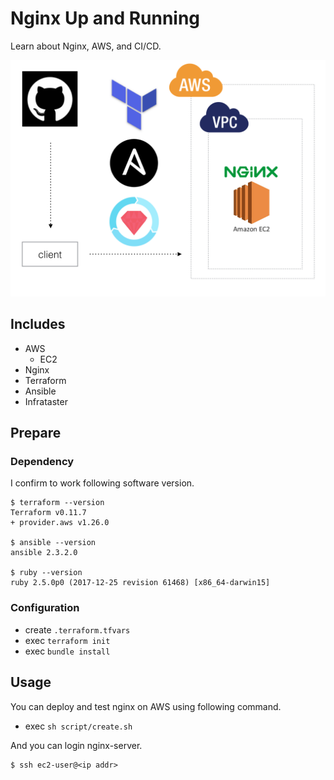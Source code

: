 # Nginx Up and Running
Learn about Nginx, AWS, and CI/CD.

![pic](./pic/pic.png)

## Includes
- AWS
  - EC2
- Nginx
- Terraform
- Ansible
- Infrataster

## Prepare

### Dependency

I confirm to work following software version.

```
$ terraform --version
Terraform v0.11.7
+ provider.aws v1.26.0

$ ansible --version
ansible 2.3.2.0

$ ruby --version
ruby 2.5.0p0 (2017-12-25 revision 61468) [x86_64-darwin15]
```

### Configuration

- create `.terraform.tfvars`
- exec `terraform init`
- exec `bundle install`

## Usage

You can deploy and test nginx on AWS using following command.

- exec `sh script/create.sh`

And you can login nginx-server.

```
$ ssh ec2-user@<ip addr>
```
